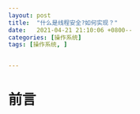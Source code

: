 ```yaml
---
layout: post
title:  "什么是线程安全?如何实现？"
date:   2021-04-21 21:10:06 +0800--
categories: [操作系统]
tags: [操作系统, ]  


---
```


# 前言

